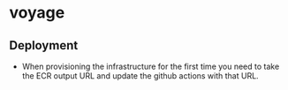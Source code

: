 # voyage

## Deployment
- When provisioning the infrastructure for the first time you need to take the ECR output URL and update the github actions with that URL.